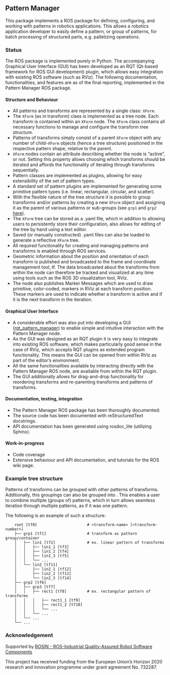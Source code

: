 ## Pattern Manager

This package implements a ROS package for defining, configuring, and working with patterns in robotics applications. This allows a robotics application developer to easily define a pattern, or group of patterns, for batch processing of structured parts, e.g. palletizing operations. 

### Status

The ROS package is implemented purely in Python. The accompanying Graphical User Interface (GUI) has been developed as an RQT (Qt-based framework for ROS GUI development) plugin, which allows easy integration with existing ROS software (such as RViz). The following documentation, functionalities, and features are as of the final reporting, implemented in the Pattern Manager ROS package.

#### Structure and Behaviour
- All patterns and transforms are represented by a single class: `XForm`.
- The `XForm` (as in transform) class is implemented as a tree node. Each transform is contained within an `XForm` node. The `XForm` class contains all necessary functions to manage and configure the transform tree structure.
- Patterns of transforms simply consist of a parent `XForm` object with any number of child-`XForm` objects (hence a tree structure) positioned in the respective pattern shape, relative to the parent.
- `XForm` nodes contain an attribute describing whether the node is “active”, or not. Setting this property allows choosing which transforms should be iterated and affords the functionality of iterating through transforms sequentially.
- Pattern classes are implemented as plugins, allowing for easy extensibility of the set of pattern types.
- A standard set of pattern plugins are implemented for generating some primitive pattern types (i.e. linear, rectangular, circular, and scatter).
- With the flexible nature of the tree structure it is possible to group transforms and/or patterns by creating a new `XForm` object and assigning it as the parent of various patterns or sub-groups (see `grp1` and `grp2` <a href="#example-tree-structure">here</a>).
- The `XForm` tree can be stored as a .yaml file, which in addition to allowing users to persistently store their configuration, also allows for editing of the tree by hand using a text editor.
- Saved (or manually constructed) .yaml files can also be loaded to generate a reflective `XForm` tree.
- All required functionality for creating and managing patterns and transforms is enabled through ROS services.
- Geometric information about the position and orientation of each transform is published and broadcasted to the frame and coordinate management tool, tf. The data broadcasted about the transforms from within the node can therefore be tracked and visualized at any time using tools such as the ROS 3D visualization tool, RViz.
- The node also publishes Marker Messages which are used to draw primitive, color-coded, markers in RViz at each transform position. These markers are used to indicate whether a transform is active and if it is the next transform in the iteration.

#### Graphical User Interface
- A considerable effort was also put into developing a GUI (<a href="https://github.com/teknologisk-institut/rqt_pattern_manager">rqt_pattern_manager</a>) to enable simple and intuitive interaction with the Pattern Manager node.
- As the GUI was designed as an RQT plugin it is very easy to integrate into existing ROS software, which makes particularly good sense in the case of RViz, which accepts RQT plugins as extended program functionality. This means the GUI can be opened from within RViz as part of the editor’s environment.
- All the same functionalities available by interacting directly with the Pattern Manager ROS node, are available from within the RQT plugin.
- The GUI additionally allows for drag-and-drop functionality for reordering transforms and re-parenting transforms and patterns of transforms.

#### Documentation, testing, integration
- The Pattern Manager ROS package has been thoroughly documented:
- The source code has been documented with reStructuredText docstrings.
- API documentation has been generated using rosdoc_lite (utilizing Sphinx).

#### Work-in-progress
- Code coverage
- Extensive behaviour and API documentation, and tutorials for the ROS wiki page.

### Example tree structure

Patterns of transforms can be grouped with other patterns of transforms. Additionally, this groupings can also be grouped into . This enables a user to combine multiple (groups of) patterns, which in turn allows seamless iteration through multiple patterns, as if it was one pattern. 

The following is an example of such a structure:
```
    root [tf0]                      # <transform-name> [<transform-number>]
    ├── grp1 [tf1]                  # transform as pattern group/container
    │   ├── lin1 [tf2]              # ex. linear pattern of transforms
    │   │   ├── lin1_1 [tf3]           
    │   │   ├── lin1_2 [tf4]
    │   │   ├── lin1_3 [tf5]
    │   │   └── ...
    │   └── lin2 [tf11]
    │       ├── lin2_1 [tf12]           
    │       ├── lin2_2 [tf13]
    │       └── lin2_3 [tf14]
    ├── grp2 [tf6]
    │   ├── grp3 [tf7]
    │   │   ├── rect1 [tf8]         # ex. rectangular pattern of transforms
    │   │   │   ├── rect1_1 [tf9]
    │   │   │   ├── rect1_2 [tf10]
    │   │   │   └── ...
    │   │   └── ...
    │   └── ...
    └── ...
```

### Acknowledgement

Supported by [ROSIN - ROS-Industrial Quality-Assured Robot Software Components](http://rosin-project.eu/) 

This project has received funding from the European Union’s Horizon 2020 research and innovation programme under grant agreement No. 732287.
